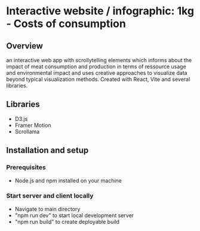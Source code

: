 # Interactive website / infographic: 1kg - Costs of consumption

## Overview
an interactive web app with scrollytelling elements which informs about the impact of meat consumption and production in terms of ressource usage and environmental impact and uses creative approaches to visualize data beyond typical visualization methods.
Created with React, Vite and several libraries.

## Libraries
* D3.js
* Framer Motion
* Scrollama

## Installation and setup

### Prerequisites
* Node.js and npm installed on your machine

### Start server and client locally
* Navigate to main directory
* "npm run dev" to start local development server
* "npm run build" to create deployable build

   


